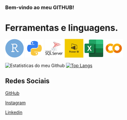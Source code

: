 ### Bem-vindo ao meu GITHUB! 
# Ferramentas e linguagens.

<p align = "left">
 <img width="60" src="src/icon/R.png">
 <img width="60" src="src/icon/python.png">
 <img width="60" src="src/icon/sql.png">
 <img width="60" src="src/icon/bi.png">
 <img width="60" src="src/icon/excel.png">
 <img width="60" src="src/icon/colab.png">
</p>


![Estatisticas do meu Github](https://github-readme-stats.vercel.app/api?username=ronaldobribeiro&hide=contribs,prs&show_icons=true&theme=tokyonight)
[![Top Langs](https://github-readme-stats.vercel.app/api/top-langs/?username=ronaldobribeiro&theme=tokyonight&layout=compact)](https://github.com/anuraghazra/github-readme-stats)


## Redes Sociais
<p><a href="https://github.com/ronaldobribeiro/">GitHub</a></p>
<p><a href="https://www.instagram.com/ronaldogribeiro/">Instagram</a></p>
<p><a href="https://www.linkedin.com/in/ronaldo-garcia-ribeiro/">Linkedin</a></p>
